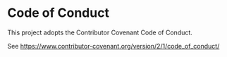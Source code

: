 # Code of Conduct

This project adopts the Contributor Covenant Code of Conduct.

See https://www.contributor-covenant.org/version/2/1/code_of_conduct/
